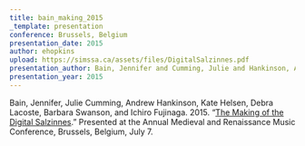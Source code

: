 ```yaml
---
title: bain_making_2015
_template: presentation
conference: Brussels, Belgium
presentation_date: 2015
author: ehopkins
upload: https://simssa.ca/assets/files/DigitalSalzinnes.pdf
presentation_author: Bain, Jennifer and Cumming, Julie and Hankinson, Andrew and Helsen, Kate and Lacoste, Debra and Swanson, Barbara and Fujinaga, Ichiro
presentation_year: 2015
---
```

Bain, Jennifer, Julie Cumming, Andrew Hankinson, Kate Helsen, Debra Lacoste, Barbara Swanson, and Ichiro Fujinaga. 2015. “<a href="https://simssa.ca/assets/files/DigitalSalzinnes.pdf">The Making of the Digital Salzinnes</a>.” Presented at the Annual Medieval and Renaissance Music Conference, Brussels, Belgium, July 7.
